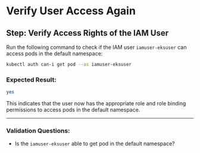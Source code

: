 # Verify User Access Again

## Step: Verify Access Rights of the IAM User

Run the following command to check if the IAM user `iamuser-eksuser` can access pods in the default namespace:

```bash
kubectl auth can-i get pod --as iamuser-eksuser
```

### Expected Result:
```bash
yes
```

This indicates that the user now has the appropriate role and role binding permissions to access pods in the default namespace.

---

### Validation Questions:
- Is the `iamuser-eksuser` able to get pod in the default namespace?
